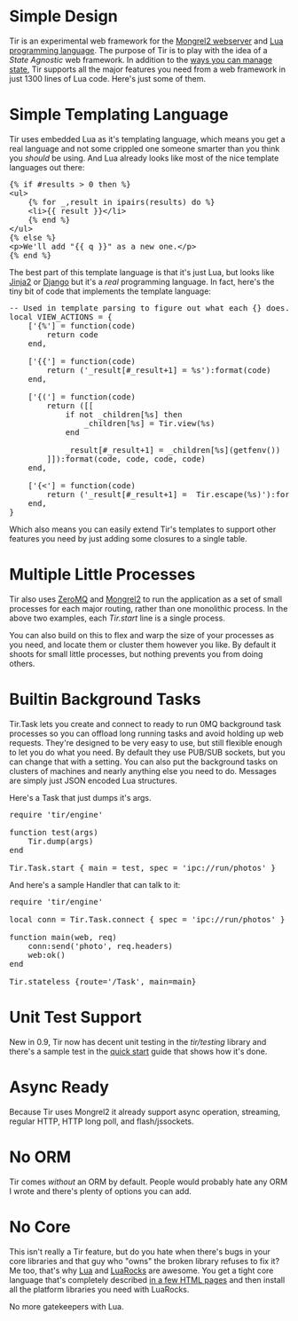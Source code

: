 Simple Design
=============

Tir is an experimental web framework for the <a
href="http://mongrel2.org/">Mongrel2 webserver</a> and <a
href="http://www.lua.org/">Lua programming language</a>.  The purpose of Tir is
to play with the idea of a *State Agnostic* web framework.  In addition
to the [ways you can manage state](/features/stylish.html), Tir supports
all the major features you need from a web framework in just 1300 lines
of Lua code.  Here's just some of them.

Simple Templating Language
=========

Tir uses embedded Lua as it's templating language, which means you get a real
language and not some crippled one someone smarter than you think you
*should* be using.  And Lua already looks like most of the nice template
languages out there:

<pre>
{% if #results > 0 then %}
&lt;ul&gt;
    {% for _,result in ipairs(results) do %}
    &lt;li&gt;{{ result }}&lt;/li&gt;
    {% end %}
&lt;/ul&gt;
{% else %}
&lt;p&gt;We'll add "{{ q }}" as a new one.&lt;/p&gt;
{% end %}
</pre>

The best part of this template language is that it's just Lua,
but looks like [Jinja2](http://jinja.pocoo.org/docs/)
or [Django](https://docs.djangoproject.com/en/dev/ref/templates/api/) but
it's a *real* programming language.  In fact, here's the tiny bit of code
that implements the template language:

<pre>
-- Used in template parsing to figure out what each {} does.
local VIEW_ACTIONS = {
    ['{%'] = function(code)
        return code
    end,

    ['{{'] = function(code)
        return ('_result[#_result+1] = %s'):format(code)
    end,

    ['{('] = function(code)
        return ([[ 
            if not _children[%s] then
                _children[%s] = Tir.view(%s)
            end

            _result[#_result+1] = _children[%s](getfenv())
        ]]):format(code, code, code, code)
    end,

    ['{&lt;'] = function(code)
        return ('_result[#_result+1] =  Tir.escape(%s)'):format(code)
    end,
}
</pre>

Which also means you can easily extend Tir's templates to support other
features you need by just adding some closures to a single table.


Multiple Little Processes
=========

Tir also uses <a href="http://zeromq.org">ZeroMQ</a> and <a
href="http://mongrel2.org">Mongrel2</a> to run the application as a set of
small processes for each major routing, rather than one monolithic process.  In
the above two examples, each *Tir.start* line is a single process.

You can also build on this to flex and warp the size of your processes as you
need, and locate them or cluster them however you like.  By default it shoots
for small little processes, but nothing prevents you from doing others.

Builtin Background Tasks
=========

Tir.Task lets you create and connect to ready to run 0MQ background task
processes so you can offload long running tasks and avoid holding up web
requests.  They're designed to be very easy to use, but still flexible enough
to let you do what you need.  By default they use PUB/SUB sockets, but you
can change that with a setting.  You can also put the background tasks on
clusters of machines and nearly anything else you need to do.  Messages are
simply just JSON encoded Lua structures.

Here's a Task that just dumps it's args.

<pre>
require 'tir/engine'

function test(args)
    Tir.dump(args)
end

Tir.Task.start { main = test, spec = 'ipc://run/photos' }
</pre>

And here's a sample Handler that can talk to it:

<pre>
require 'tir/engine'

local conn = Tir.Task.connect { spec = 'ipc://run/photos' }

function main(web, req)
    conn:send('photo', req.headers)
    web:ok()
end

Tir.stateless {route='/Task', main=main}
</pre>

Unit Test Support
=========

New in 0.9, Tir now has decent unit testing in the *tir/testing* library
and there's a sample test in the [quick start](/features/quick_start.html) guide that shows how it's
done.

Async Ready
=========

Because Tir uses Mongrel2 it already support async operation, streaming,
regular HTTP, HTTP long poll, and flash/jssockets.


No ORM
=========

Tir comes *without* an ORM by default.  People would probably hate any ORM I
wrote and there's plenty of options you can add.


No Core
=========

This isn't really a Tir feature, but do you hate when there's bugs in your core
libraries and that guy who "owns" the broken library refuses to fix it?  Me
too, that's why <a href="http://lua.org">Lua</a> and <a
href="http://luarocks.org/">LuaRocks</a> are awesome.  You get a tight core
language that's completely described <a
href="http://www.lua.org/manual/5.1/">in a few HTML pages</a> and then install
all the platform libraries you need with LuaRocks.

No more gatekeepers with Lua.

